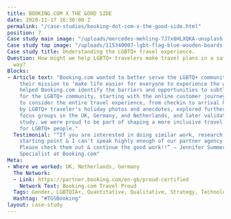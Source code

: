 ```yaml
---
title: BOOKING.COM X THE GOOD SIDE
date: 2020-11-17 16:30:00 Z
permalink: "/case-studies/booking-dot-com-x-the-good-side.html"
position: 7
Case study main image: "/uploads/mercedes-mehling-7J7x8HLXQKA-unsplash.jpg"
Case study top image: "/uploads/115340007-lgbt-flag-blue-wooden-boards-c.jpeg"
Case study title: Understanding the LGBTQ+ travel experience.
Question: How might we help LGBTQ+ travelers make travel plans in a safe and welcoming
  way?
Blocks:
- Article text: "Booking.com wanted to better serve the LGBTQ+ community as part of
    their mission to ‘make life easier for everyone to experience the world’. \n\nWe
    helped Booking.com identify the barriers and opportunities to subtly improve travel
    for the LGBTQ+ community, starting with the online customer journey and progressing
    to consider the entire travel experience, from checkin to arrival home. \n\nInspired
    by LGBTQ+ traveler's holiday photos and anecdotes, explored further qualitative
    focus groups in the UK, Germany, and Netherlands, and later validated in a quantitative
    study, we were proud to be part of shaping a more inclusive travel experience
    for LGBTQ+ people."
  Testimonial: "“If you are interested in doing similar work, research is your best
    starting point & I can't speak highly enough of our partner agency The Good Side.
    Please check them out & continue the good work!!” — Jennifer Summers, Senior Insights
    Specialist at Booking.com"
Meta:
- Where we worked: UK, Netherlands, Germany
  The Network:
  - Link: https://partner.booking.com/en-gb/proud-certified
    Network Text: Booking.com Travel Proud
  Tags: Gender, LGBTQIA+, Quantitative, Qualitative, Strategy, Technology
  Hashtag: "#TGSBooking"
layout: case-study
---
```


